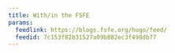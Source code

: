 ```yaml
---
title: With/in the FSFE
params:
  feedlink: https://blogs.fsfe.org/hugo/feed/
  feedid: 7c153f82b31527a09b882ec3f498db77
---
```

